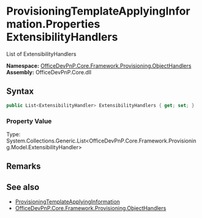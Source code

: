 # ProvisioningTemplateApplyingInformation.Properties ExtensibilityHandlers
 List of ExtensibilityHandlers   

**Namespace:** [OfficeDevPnP.Core.Framework.Provisioning.ObjectHandlers](OfficeDevPnP.Core.Framework.Provisioning.ObjectHandlers.md)  
**Assembly:** OfficeDevPnP.Core.dll  
## Syntax
```C#
public List<ExtensibilityHandler> ExtensibilityHandlers { get; set; }
```

### Property Value
Type: System.Collections.Generic.List<OfficeDevPnP.Core.Framework.Provisioning.Model.ExtensibilityHandler>  

## Remarks
  
## See also
- [ProvisioningTemplateApplyingInformation](OfficeDevPnP.Core.Framework.Provisioning.ObjectHandlers.ProvisioningTemplateApplyingInformation.md) 
- [OfficeDevPnP.Core.Framework.Provisioning.ObjectHandlers](OfficeDevPnP.Core.Framework.Provisioning.ObjectHandlers.md) 
